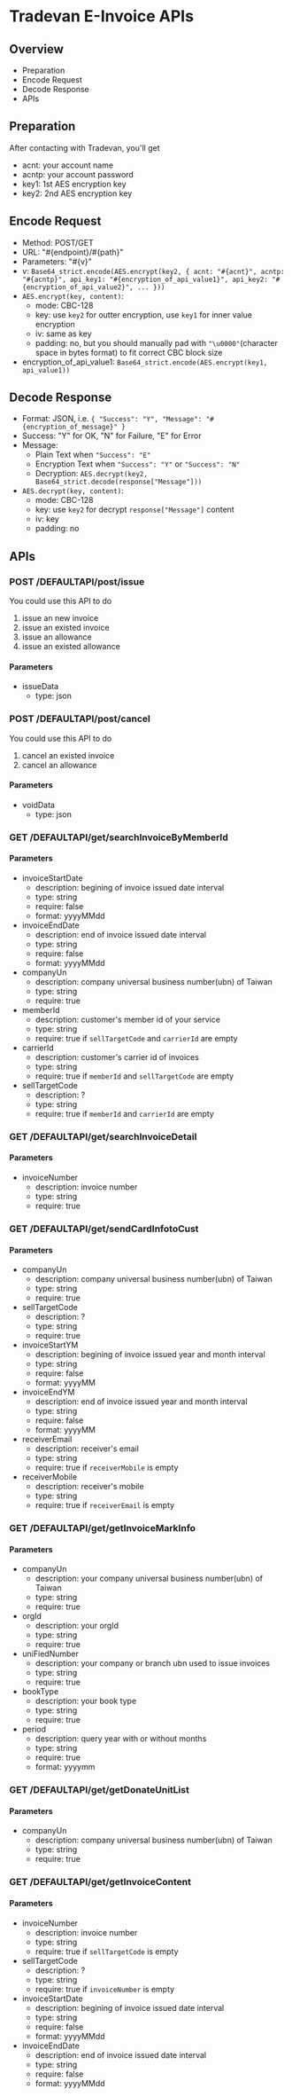 # Tradevan E-Invoice APIs

## Overview

* Preparation
* Encode Request
* Decode Response
* APIs

## Preparation

After contacting with Tradevan, you'll get

* acnt: your account name
* acntp: your account password
* key1: 1st AES encryption key
* key2: 2nd AES encryption key

## Encode Request

* Method: POST/GET
* URL: "#{endpoint}/#{path}"
* Parameters: "#{v}"
* v: `Base64_strict.encode(AES.encrypt(key2, { acnt: "#{acnt}", acntp: "#{acntp}", api_key1: "#{encryption_of_api_value1}", api_key2: "#{encryption_of_api_value2}", ... }))`
* `AES.encrypt(key, content)`:
  * mode: CBC-128
  * key: use `key2` for outter encryption, use `key1` for inner value encryption
  * iv: same as key
  * padding: no, but you should manually pad with `"\u0000"`(character space in bytes format) to fit correct CBC block size
* encryption_of_api_value1: `Base64_strict.encode(AES.encrypt(key1, api_value1))`

## Decode Response

* Format: JSON, i.e. `{ "Success": "Y", "Message": "#{encryption_of_message}" }`
* Success: "Y" for OK, "N" for Failure, "E" for Error
* Message:
  * Plain Text when `"Success": "E"`
  * Encryption Text when `"Success": "Y"` or `"Success": "N"`
  * Decryption: `AES.decrypt(key2, Base64_strict.decode(response["Message"]))`
* `AES.decrypt(key, content)`:
  * mode: CBC-128
  * key: use `key2` for decrypt `response["Message"]` content
  * iv: key
  * padding: no

## APIs

### POST /DEFAULTAPI/post/issue

You could use this API to do

1. issue an new invoice
2. issue an existed invoice
3. issue an allowance
4. issue an existed allowance

#### Parameters

* issueData
    * type: json

### POST /DEFAULTAPI/post/cancel

You could use this API to do

1. cancel an existed invoice
2. cancel an allowance

#### Parameters

* voidData
    * type: json

### GET /DEFAULTAPI/get/searchInvoiceByMemberId

#### Parameters

* invoiceStartDate
    * description: begining of invoice issued date interval
    * type: string
    * require: false
    * format: yyyyMMdd
* invoiceEndDate
    * description: end of invoice issued date interval
    * type: string
    * require: false
    * format: yyyyMMdd
* companyUn
    * description: company universal business number(ubn) of Taiwan
    * type: string
    * require: true
* memberId
    * description: customer's member id of your service
    * type: string
    * require: true if `sellTargetCode` and `carrierId` are empty
* carrierId
    * description: customer's carrier id of invoices
    * type: string
    * require: true if `memberId` and `sellTargetCode` are empty
* sellTargetCode
    * description: ?
    * type: string
    * require: true if `memberId` and `carrierId` are empty

### GET /DEFAULTAPI/get/searchInvoiceDetail

#### Parameters

* invoiceNumber
    * description: invoice number
    * type: string
    * require: true

### GET /DEFAULTAPI/get/sendCardInfotoCust

#### Parameters

* companyUn
    * description: company universal business number(ubn) of Taiwan
    * type: string
    * require: true
* sellTargetCode
    * description: ?
    * type: string
    * require: true
* invoiceStartYM
    * description: begining of invoice issued year and month interval
    * type: string
    * require: false
    * format: yyyyMM
* invoiceEndYM
    * description: end of invoice issued year and month interval
    * type: string
    * require: false
    * format: yyyyMM
* receiverEmail
    * description: receiver's email
    * type: string
    * require: true if `receiverMobile` is empty
* receiverMobile
    * description: receiver's mobile
    * type: string
    * require: true if `receiverEmail` is empty

### GET /DEFAULTAPI/get/getInvoiceMarkInfo

#### Parameters

* companyUn
    * description: your company universal business number(ubn) of Taiwan
    * type: string
    * require: true
* orgId
    * description: your orgId
    * type: string
    * require: true
* uniFiedNumber
    * description: your company or branch ubn used to issue invoices
    * type: string
    * require: true
* bookType
    * description: your book type
    * type: string
    * require: true
* period
    * description: query year with or without months
    * type: string
    * require: true
    * format: yyyymm

### GET /DEFAULTAPI/get/getDonateUnitList

#### Parameters

* companyUn
    * description: company universal business number(ubn) of Taiwan
    * type: string
    * require: true

### GET /DEFAULTAPI/get/getInvoiceContent

#### Parameters

* invoiceNumber
    * description: invoice number
    * type: string
    * require: true if `sellTargetCode` is empty
* sellTargetCode
    * description: ?
    * type: string
    * require: true if `invoiceNumber` is empty
* invoiceStartDate
    * description: begining of invoice issued date interval
    * type: string
    * require: false
    * format: yyyyMMdd
* invoiceEndDate
    * description: end of invoice issued date interval
    * type: string
    * require: false
    * format: yyyyMMdd
